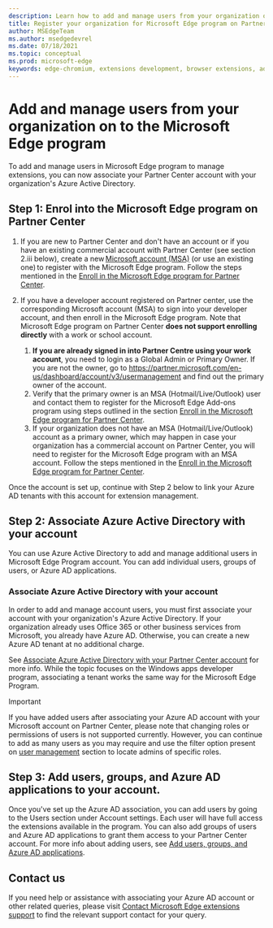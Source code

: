 ```yaml
---
description: Learn how to add and manage users from your organization on to the Microsoft Edge program
title: Register your organization for Microsoft Edge program on Partner Center
author: MSEdgeTeam
ms.author: msedgedevrel
ms.date: 07/18/2021
ms.topic: conceptual
ms.prod: microsoft-edge
keywords: edge-chromium, extensions development, browser extensions, add-ons, partner center, developer
---
```


# Add and manage users from your organization on to the Microsoft Edge program

To add and manage users in Microsoft Edge program to manage extensions, you can now associate your Partner Center account with your organization's Azure Active Directory.

## Step 1: Enrol into the Microsoft Edge program on Partner Center 

1. If you are new to Partner Center and don't have an account or if you have an existing commercial account with Partner Center (see section 2.iii below), create a new [Microsoft account (MSA)][WindowsCommunityEverythingAboutMicrosoftAccounts] (or use an existing one) to register with the Microsoft Edge program. Follow the steps mentioned in the [Enroll in the Microsoft Edge program for Partner Center][DeveloperRegistration]. 

1. If you have a developer account registered on Partner center, use the corresponding Microsoft account (MSA) to sign into your developer account, and then enroll in the Microsoft Edge program. Note that Microsoft Edge program on Partner Center **does not support enrolling directly** with a work or school account. 
    1. **If you are already signed in into Partner Centre using your work account**, you need to login as a Global Admin or Primary Owner. If you are not the owner, go to https://partner.microsoft.com/en-us/dashboard/account/v3/usermanagement and find out the primary owner of the account.
    1. Verify that the primary owner is an MSA (Hotmail/Live/Outlook) user and contact them to register for the Microsoft Edge Add-ons program using steps outlined in the section [Enroll in the Microsoft Edge program for Partner Center][DeveloperRegistration].
    1. If your organization does not have an MSA (Hotmail/Live/Outlook) account as a primary owner, which may happen in case your organization has a commercial account on Partner Center, you will need to register for the Microsoft Edge program with an MSA account. Follow the steps mentioned in the [Enroll in the Microsoft Edge program for Partner Center][DeveloperRegistration].

Once the account is set up, continue with Step 2 below to link your Azure AD tenants with this account for extension management.

## Step 2: Associate Azure Active Directory with your account

You can use Azure Active Directory to add and manage additional users in Microsoft Edge Program account. You can add individual users, groups of users, or Azure AD applications. 

### Associate Azure Active Directory with your account

In order to add and manage account users, you must first associate your account with your organization's Azure Active Directory. If your organization already uses Office 365 or other business services from Microsoft, you already have Azure AD. Otherwise, you can create a new Azure AD tenant at no additional charge.

See [Associate Azure Active Directory with your Partner Center account][AssociateAADWithPartnerCenterAccount] for more info. While the topic focuses on the Windows apps developer program, associating a tenant works the same way for the Microsoft Edge Program.

> [!IMPORTANT]
> If you have added users after associating your Azure AD account with your Microsoft account on Partner Center, please note that changing roles or permissions of users is not supported currently. However, you can continue to add as many users as you may require and use the filter option present on [user management][UserManagementPartnerCenter] section to locate admins of specific roles.

## Step 3: Add users, groups, and Azure AD applications to your account.

Once you've set up the Azure AD association, you can add users by going to the Users section under Account settings. Each user will have full access the extensions available in the program. You can also add groups of users and Azure AD applications to grant them access to your Partner Center account. For more info about adding users, see [Add users, groups, and Azure AD applications][AddAADUsersGroups].

## Contact us 

If you need help or assistance with associating your Azure AD account or other related queries, please visit [Contact Microsoft Edge extensions support][ContactEdgeExtensions] to find the relevant support contact for your query.


<!-- links -->

[AssociateAADWithPartnerCenterAccount]: https://docs.microsoft.com/en-us/windows/uwp/publish/associate-azure-ad-with-partner-center

[UserManagementPartnerCenter]: https://partner.microsoft.com/en-us/dashboard/account/v3/usermanagement

[AddAADUsersGroups]: https://docs.microsoft.com/en-us/windows/uwp/publish/add-users-groups-and-azure-ad-applications

[ContactEdgeExtensions]: ./contact-extensions-team.md "Contact Edge Extensions support | Microsoft Docs"

[WindowsCommunityEverythingAboutMicrosoftAccounts]:  https://community.windows.com/stories/everything-you-need-to-know-about-microsoft-accounts "Everything you need to know about Microsoft accounts | Windows Community"

[MicrosoftAccount]:  https://account.microsoft.com/account "Microsoft account"

[DeveloperRegistration]: ./create-dev-account.md "Register as a Microsoft Edge extensions developer | Microsoft Docs"
